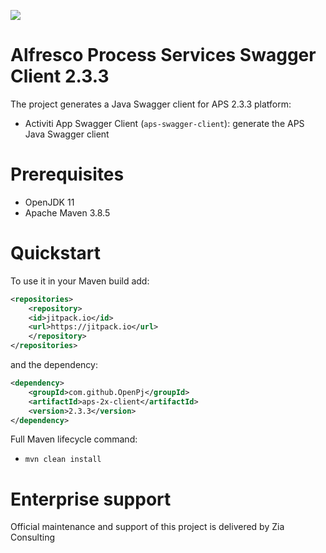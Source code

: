 [![](https://jitpack.io/v/OpenPj/aps-2x-client.svg)](https://jitpack.io/#OpenPj/aps-2x-client)

# Alfresco Process Services Swagger Client 2.3.3

The project generates a Java Swagger client for APS 2.3.3 platform:

 * Activiti App Swagger Client (`aps-swagger-client`): generate the APS Java Swagger client

# Prerequisites
 * OpenJDK 11
 * Apache Maven 3.8.5

# Quickstart

To use it in your Maven build add:

```xml
<repositories>
	<repository>
	<id>jitpack.io</id>
	<url>https://jitpack.io</url>
	</repository>
</repositories>
```

and the dependency:

```xml
<dependency>
	<groupId>com.github.OpenPj</groupId>
	<artifactId>aps-2x-client</artifactId>
	<version>2.3.3</version>
</dependency>
```

Full Maven lifecycle command:

 * `mvn clean install`

# Enterprise support
Official maintenance and support of this project is delivered by Zia Consulting
